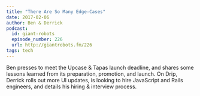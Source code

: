 ```yaml
---
title: "There Are So Many Edge-Cases"
date: 2017-02-06
author: Ben & Derrick
podcast:
  id: giant-robots
  episode_number: 226
  url: http://giantrobots.fm/226
tags: tech
---
```


Ben presses to meet the Upcase & Tapas launch deadline, and shares some lessons learned from its preparation, promotion, and launch. On Drip, Derrick rolls out more UI updates, is looking to hire JavaScript and Rails engineers, and details his hiring & interview process.
